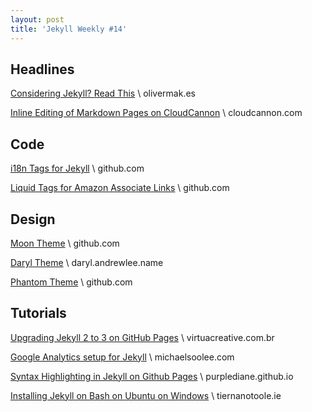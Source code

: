 ```yaml
---
layout: post
title: 'Jekyll Weekly #14'
---
```

## Headlines

[Considering Jekyll? Read This](https://olivermak.es/2016/03/consider-jekyll/) \\
olivermak.es

[Inline Editing of Markdown Pages on CloudCannon](http://cloudcannon.com/features/2016/04/11/inline-editing-of-markdown-pages/) \\
cloudcannon.com

## Code

[i18n Tags for Jekyll](https://github.com/KrzysiekJ/jekyll-i18n_tags) \\
github.com

[Liquid Tags for Amazon Associate Links](https://github.com/tokzk/jekyll-amazon) \\
github.com

## Design

[Moon Theme](https://github.com/TaylanTatli/Moon) \\
github.com

[Daryl Theme](https://daryl.andrewlee.name/) \\
daryl.andrewlee.name

[Phantom Theme](https://github.com/BCasal/Phantom-Jekyll-Theme) \\
github.com

## Tutorials

[Upgrading Jekyll 2 to 3 on GitHub Pages](http://blog.virtuacreative.com.br/upgrade-jekyll-2-to-3-gh-pages.html) \\
virtuacreative.com.br

[Google Analytics setup for Jekyll](https://michaelsoolee.com/google-analytics-jekyll/) \\
michaelsoolee.com

[Syntax Highlighting in Jekyll on Github Pages](http://purplediane.github.io/jekyll/2016/04/11/syntax-hightlighting-in-jekyll.html) \\
purplediane.github.io

[Installing Jekyll on Bash on Ubuntu on Windows](https://www.tiernanotoole.ie/2016/04/11/installing-jekyll-on-bash-on-ubuntu-on-windows.html) \\
tiernanotoole.ie